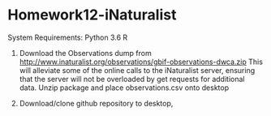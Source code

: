 # Homework12-iNaturalist

System Requirements:
    Python 3.6
    R 
    

1. Download the Observations dump from http://www.inaturalist.org/observations/gbif-observations-dwca.zip This will alleviate some of the online calls to the iNaturalist server, ensuring that the server will not be overloaded by get requests for additional data. Unzip package and place observations.csv onto desktop

2. Download/clone github repository to desktop, 
